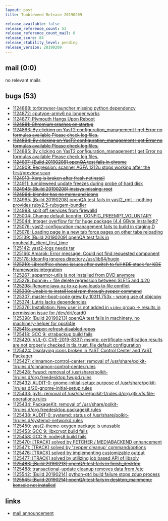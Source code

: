```yaml
---
layout: post
title: Tumbleweed Release 20190209

release_available: false
release_reference_count: 53
release_reference_count_mail: 0
release_score: 84
release_stability_level: pending
release_version: 20190209
---
```


## mail (0:0)

no relevant mails

## bugs (53)

<!--more-->

- [1124868: torbrowser-launcher missing python dependency](https://bugzilla.opensuse.org/show_bug.cgi?id=1124868)
- [1124872: cputype-armv6 no longer works](https://bugzilla.opensuse.org/show_bug.cgi?id=1124872)
- [1124877: Plymouth Hangs Upon Reboot](https://bugzilla.opensuse.org/show_bug.cgi?id=1124877)
- ~~[1124881: Chromium crashes on startup](https://bugzilla.opensuse.org/show_bug.cgi?id=1124881)~~
- ~~[1124893: By clicking on YasT2 configuration_management I get Error no formulas available Please check log files.](https://bugzilla.opensuse.org/show_bug.cgi?id=1124893)~~
- ~~[1124894: By clicking on YasT2 configuration_management I get Error no formulas available Please check log files.](https://bugzilla.opensuse.org/show_bug.cgi?id=1124894)~~
- [1124895: By clicking on YasT2 configuration_management I get Error no formulas available Please check log files.](https://bugzilla.opensuse.org/show_bug.cgi?id=1124895)
- ~~[1124897: \[Build 20190208\] openQA test fails in chrome](https://bugzilla.opensuse.org/show_bug.cgi?id=1124897)~~
- [1124909: Regression: scanner AGFA 1212u stops working after the first/preview scan](https://bugzilla.opensuse.org/show_bug.cgi?id=1124909)
- ~~[1124910: Xorg is broken after fresh netinstall](https://bugzilla.opensuse.org/show_bug.cgi?id=1124910)~~
- [1124911: tumbleweed update freezes during probe of hard disk](https://bugzilla.opensuse.org/show_bug.cgi?id=1124911)
- ~~[1124945: \[Build 20190208\] instsys missing: root](https://bugzilla.opensuse.org/show_bug.cgi?id=1124945)~~
- ~~[1124964: blender has no menu and icons](https://bugzilla.opensuse.org/show_bug.cgi?id=1124964)~~
- [1124995: \[Build 20190208\] openQA test fails in yast2_rmt - nothing provides ruby2.5-rubygem-bundler](https://bugzilla.opensuse.org/show_bug.cgi?id=1124995)
- [1124998: split off services from firewalld](https://bugzilla.opensuse.org/show_bug.cgi?id=1124998)
- [1125004: Change default kconfig: CONFIG_PREEMPT_VOLUNTARY](https://bugzilla.opensuse.org/show_bug.cgi?id=1125004)
- [1125044: Integer overflow for for huge package (4.4 GByte installed)?](https://bugzilla.opensuse.org/show_bug.cgi?id=1125044)
- [1125076: yast2-configuration-management fails to build in staging:D](https://bugzilla.opensuse.org/show_bug.cgi?id=1125076)
- [1125078: Loading page in a new tab force pages on other tabs reloading](https://bugzilla.opensuse.org/show_bug.cgi?id=1125078)
- [1125139: \[Build 20190209\] openQA test fails in gnuhealth_client_first_time](https://bugzilla.opensuse.org/show_bug.cgi?id=1125139)
- [1125142: yast2-logs needs tar](https://bugzilla.opensuse.org/show_bug.cgi?id=1125142)
- [1125166: Amarok: Error message: Could not find requested component](https://bugzilla.opensuse.org/show_bug.cgi?id=1125166)
- [1125178: ldconfig ignores directory /usr/lib64/hugin](https://bugzilla.opensuse.org/show_bug.cgi?id=1125178)
- ~~[1125210: Libreoffice shows issues after switch to full KDE stack for KDE Frameworks integration](https://bugzilla.opensuse.org/show_bug.cgi?id=1125210)~~
- [1125267: apparmor-utils is not installed from DVD anymore](https://bugzilla.opensuse.org/show_bug.cgi?id=1125267)
- [1125278: bonnie++ file delete regression between SLE15 and 4.20](https://bugzilla.opensuse.org/show_bug.cgi?id=1125278)
- ~~[1125298: Rename java-xz to xz-java leads to file conflict](https://bugzilla.opensuse.org/show_bug.cgi?id=1125298)~~
- ~~[1125300: Unable to install local rpm through zypper command](https://bugzilla.opensuse.org/show_bug.cgi?id=1125300)~~
- [1125307: master-boot-code grew by 10311.753x - wrong use of objcopy](https://bugzilla.opensuse.org/show_bug.cgi?id=1125307)
- [1125374: Lutris lacks dependencies](https://bugzilla.opensuse.org/show_bug.cgi?id=1125374)
- [1125376: Installation: New user is not added in `video` group -> results in permission issue for /dev/dri/card0](https://bugzilla.opensuse.org/show_bug.cgi?id=1125376)
- [1125398: \[Build 20190213\] openQA test fails in machinery, no machinery-helper for ppc64le](https://bugzilla.opensuse.org/show_bug.cgi?id=1125398)
- ~~[1125415: zypper: refresh disabled repos](https://bugzilla.opensuse.org/show_bug.cgi?id=1125415)~~
- [1125418: GCC 9: xtrabackup build fails](https://bugzilla.opensuse.org/show_bug.cgi?id=1125418)
- [1125420: VUL-0: CVE-2019-8337: msmtp: certificate-verification results are not properly checked in tls_trust_file default configuration](https://bugzilla.opensuse.org/show_bug.cgi?id=1125420)
- [1125424: Displaying icons broken in YaST Control Center and YaST Packager](https://bugzilla.opensuse.org/show_bug.cgi?id=1125424)
- [1125427: cinnamon-control-center: removal of /usr/share/polkit-1/rules.d/cinnamon-control-center.rules](https://bugzilla.opensuse.org/show_bug.cgi?id=1125427)
- [1125428: fwupd: removal of /usr/share/polkit-1/rules.d/org.freedesktop.fwupd.rules](https://bugzilla.opensuse.org/show_bug.cgi?id=1125428)
- [1125432: AUDIT-0: gnome-initial-setup: purpose of /usr/share/polkit-1/rules.d/20-gnome-initial-setup.rules](https://bugzilla.opensuse.org/show_bug.cgi?id=1125432)
- [1125433: gvfs: removal of /usr/share/polkit-1/rules.d/org.gtk.vfs.file-operations.rules](https://bugzilla.opensuse.org/show_bug.cgi?id=1125433)
- [1125434: PackageKit: removal of /usr/share/polkit-1/rules.d/org.freedesktop.packagekit.rules](https://bugzilla.opensuse.org/show_bug.cgi?id=1125434)
- [1125438: AUDIT-0: systemd: status of /usr/share/polkit-1/rules.d/systemd-networkd.rules](https://bugzilla.opensuse.org/show_bug.cgi?id=1125438)
- [1125450: yast2-theme-oxygen package is unusable](https://bugzilla.opensuse.org/show_bug.cgi?id=1125450)
- [1125453: GCC 9: libxcrypt build fails](https://bugzilla.opensuse.org/show_bug.cgi?id=1125453)
- [1125458: GCC 9: nodejs8 build fails](https://bugzilla.opensuse.org/show_bug.cgi?id=1125458)
- [1125470: \[TRACK\] solved by FETCHER / MEDIABACKEND enhancement](https://bugzilla.opensuse.org/show_bug.cgi?id=1125470)
- [1125471: \[TRACK\] solved by 'zypper cleanup' command/options](https://bugzilla.opensuse.org/show_bug.cgi?id=1125471)
- [1125476: \[TRACK\] solved by implementing customizable output](https://bugzilla.opensuse.org/show_bug.cgi?id=1125476)
- [1125477: \[TRACK\] solved by utilizing job based API of libsolv](https://bugzilla.opensuse.org/show_bug.cgi?id=1125477)
- ~~[1125483: \[Build 20190213\] openQA test fails in finish_desktop](https://bugzilla.opensuse.org/show_bug.cgi?id=1125483)~~
- [1125488: transactional-update cleanup removes data from /etc](https://bugzilla.opensuse.org/show_bug.cgi?id=1125488)
- [1125542: \[Build 20190214\] python-qt4 build failure stops zdup process](https://bugzilla.opensuse.org/show_bug.cgi?id=1125542)
- ~~[1125545: \[Build 20190214\] openQA test fails in desktop_mainmenu: konsole not installed](https://bugzilla.opensuse.org/show_bug.cgi?id=1125545)~~



## links

- [mail announcement](https://lists.opensuse.org/opensuse-factory/2019-02/msg00371.html)
